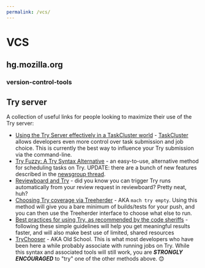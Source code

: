 ```yaml
---
permalink: /vcs/
---
```

<h1>VCS</h1>

<h2 id="hgmo">hg.mozilla.org</h2>
<h3 id="tools">version-control-tools</h3>
<h2 id="Try">Try server</h2>
A collection of useful links for people looking to maximize their use of the Try server:
<ul>
<li><a href="https://firefox-source-docs.mozilla.org/taskcluster/taskcluster/try.html">Using the Try Server effectively in a TaskCluster world</a> - <a href="https://docs.taskcluster.net/">TaskCluster</a> allows developers even more control over task submission and job choice. This is currently the best way to influence your Try submission via the command-line.</li>
<li><a href="https://ahal.ca/blog/2017/mach-try-fuzzy/">Try Fuzzy: A Try Syntax Alternative</a> - an easy-to-use, alternative method for scheduling tasks on Try. UPDATE: there are a bunch of new features described in the <a href="https://groups.google.com/d/msg/mozilla.dev.platform/pdnFu21O2iI/urWqajcoAgAJ">newsgroup thread</a>.
<li><a href="http://mozilla-version-control-tools.readthedocs.io/en/latest/mozreview/autoland.html#sending-commits-to-try">Reviewboard and Try</a> - did you know you can trigger Try runs automatically from your review request in reviewboard? Pretty neat, huh?</li>
<li><a href="https://wiki.mozilla.org/ReleaseEngineering/TryServer#Scheduling_jobs_with_Treeherder">Choosing Try coverage via Treeherder</a> - AKA <code>mach try empty</code>. Using this method will give you a bare minimum of builds/tests for your push, and you can then use the Treeherder interface to choose what else to run.</li>
<li><a href="https://wiki.mozilla.org/Sheriffing/How_To/Recommended_Try_Practices">Best practices for using Try, as recommended by the code sheriffs</a> - following these simple guidelines will help you get meaningful results faster, and will also make best use of limited, shared resources</li>
<li><a href="https://wiki.mozilla.org/ReleaseEngineering/TryChooser">TryChooser</a> - AKA Old School. This is what most developers who have been here a while probably associate with running jobs on Try. While this syntax and associated tools will still work, you are <em><b>STRONGLY ENCOURAGED</b></em> to "try" one of the other methods above. 😊</li>
